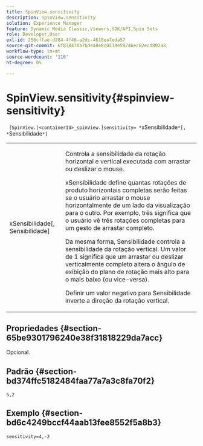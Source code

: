 ```yaml
---
title: SpinView.sensitivity
description: SpinView.sensitivity
solution: Experience Manager
feature: Dynamic Media Classic,Viewers,SDK/API,Spin Sets
role: Developer,User
exl-id: 256cffae-d284-4f46-a2dc-4618ea7eda57
source-git-commit: 6f838470a7bdea8e8c0219e59746ec82ecd802a8
workflow-type: tm+mt
source-wordcount: '116'
ht-degree: 0%

---
```


# SpinView.sensitivity{#spinview-sensitivity}

` [SpinView.|<containerId>_spinView.]sensitivity= *`xSensibilidade`*[, *`Sensibilidade`*]`

<table id="table_18D47E7C6A2D4D68B94225CB621D5F7C"> 
 <tbody> 
  <tr> 
   <td colname="col1"> <p> <span class="codeph"><span class="varname"> xSensibilidade</span>[, <span class="varname"> Sensibilidade</span>]</span> </p> </td> 
   <td colname="col2"> <p> Controla a sensibilidade da rotação horizontal e vertical executada com arrastar ou deslizar o mouse. </p> <p> <span class="codeph"> xSensibilidade</span> define quantas rotações de produto horizontais completas serão feitas se o usuário arrastar o mouse horizontalmente de um lado da visualização para o outro. Por exemplo, três significa que o usuário vê três rotações completas para um gesto de arrastar completo. </p> <p>Da mesma forma, <span class="codeph"> Sensibilidade</span> controla a sensibilidade da rotação vertical. Um valor de 1 significa que um arrastar ou deslizar verticalmente completo altera o ângulo de exibição do plano de rotação mais alto para o mais baixo (ou vice-versa). </p> <p>Definir um valor negativo para <span class="codeph"> Sensibilidade</span> inverte a direção da rotação vertical. </p> </td> 
  </tr> 
 </tbody> 
</table>

## Propriedades {#section-65be9301796240e38f31818229da7acc}

Opcional.

## Padrão {#section-bd374ffc5182484faa77a7a3c8fa70f2}

`5,2`

## Exemplo {#section-bd6c4249bccf44aab13fee8552f5a8b3}

`sensitivity=4,-2`
